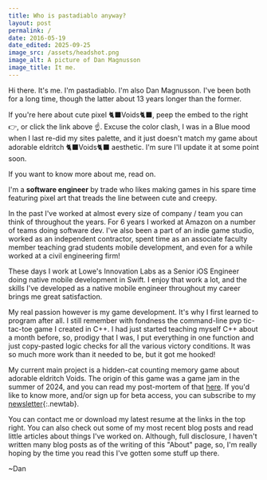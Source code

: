 ```yaml
---
title: Who is pastadiablo anyway?
layout: post
permalink: /
date: 2016-05-19
date_edited: 2025-09-25
image_src: /assets/headshot.png
image_alt: A picture of Dan Magnusson
image_title: It me.
---
```


<div class="ml-embedded" data-form="aNTIkL"></div>

Hi there. It's me. I'm pastadiablo. I'm also Dan Magnusson. I've been both for a long time, though the latter about 13 years longer than the former. 

If you're here about cute pixel 🐈‍⬛Voids🐈‍⬛, peep the embed to the right 👉, or click the link above ☝️. Excuse the color clash, I was in a Blue mood when I last re-did my sites palette, and it just doesn't match my game about adorable eldritch 🐈‍⬛Voids🐈‍⬛ aesthetic. I'm sure I'll update it at some point soon. 

If you want to know more about me, read on.

<!--more-->
I'm a __software engineer__ by trade who likes making games in his spare time featuring pixel art that treads the line between cute and creepy.

In the past I've worked at almost every size of company / team you can think of throughout the years. For 6 years I worked at Amazon on a number of teams doing software dev. I've also been a part of an indie game studio, worked as an independent contractor, spent time as an associate faculty member teaching grad students mobile development, and even for a while worked at a civil engineering firm! 

These days I work at Lowe's Innovation Labs as a Senior iOS Engineer doing native mobile development in Swift. I enjoy that work a lot, and the skills I've developed as a native mobile engineer throughout my career brings me great satisfaction.

My real passion however is my game development. It's why I first learned to program after all. I still remember with fondness the command-line pvp tic-tac-toe game I created in C++. I had just started teaching myself C++ about a month before, so, prodigy that I was, I put everything in one function and just copy-pasted logic checks for all the various victory conditions. It was so much more work than it needed to be, but it got me hooked!

My current main project is a hidden-cat counting memory game about adorable eldritch Voids. The origin of this game was a game jam in the summer of 2024, and you can read my post-mortem of that [here](/blog/black-cat-game-jam/). If you'd like to know more, and/or sign up for beta access, you can subscribe to my [newsletter](/projects/voids/){:.newtab}.

You can contact me or download my latest resume at the links in the top right. You can also check out some of my most recent blog posts and read little articles about things I've worked on.  Although, full disclosure, I haven't written many blog posts as of the writing of this "About" page, so, I'm really hoping by the time you read this I've gotten some stuff up there.

~Dan